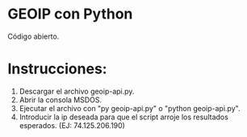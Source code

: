 # GEOIP con Python
Código abierto.

# Instrucciones:
1. Descargar el archivo geoip-api.py.
2. Abrir la consola MSDOS.
3. Ejecutar el archivo con "py geoip-api.py" o "python geoip-api.py".
4. Introducir la ip deseada para que el script arroje los resultados esperados. (EJ: 74.125.206.190)
